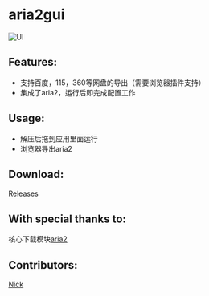 aria2gui
===========

![UI](http://i.imgur.com/Jq8Ttyc.png)

## Features:

- 支持百度，115，360等网盘的导出（需要浏览器插件支持）
- 集成了aria2，运行后即完成配置工作

## Usage:

- 解压后拖到应用里面运行
- 浏览器导出aria2

## Download:

 [Releases](https://github.com/yangshun1029/aria2gui/releases)

## With special thanks to:  

 核心下载模块[aria2](http://aria2.sourceforge.net/)


## Contributors:  

[Nick](https://github.com/yangshun1029)



